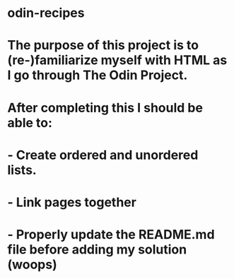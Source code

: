 # odin-recipes
# The purpose of this project is to (re-)familiarize myself with HTML as I go through The Odin Project.
# After completing this I should be able to:
# - Create ordered and unordered lists.
# - Link pages together
# - Properly update the README.md file before adding my solution (woops)